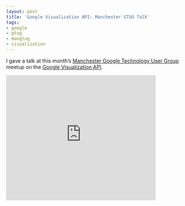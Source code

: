 ```yaml
---
layout: post
title: 'Google Visualization API: Manchester GTUG Talk'
tags:
- google
- gtug
- mangtug
- visualization
---
```



I gave a talk at this month’s [Manchester Google Technology User Group](www.gtugs.org/chapter.jsp?id=1023) meetup on the [Google Visualization API](http://code.google.com/apis/charttools/index.html).  
<iframe frameborder="0" height="342" src="https://docs.google.com/present/embed?id=dcjt66v8_195f4r5c6gd" width="410"></iframe>


